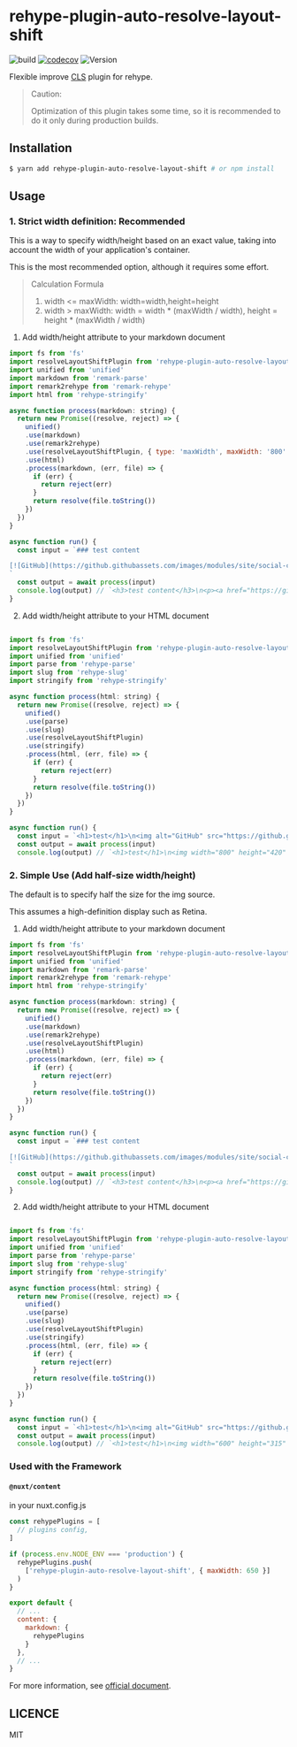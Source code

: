 # rehype-plugin-auto-resolve-layout-shift

![build](https://github.com/potato4d/rehype-plugin-auto-resolve-layout-shift/workflows/build/badge.svg) [![codecov](https://codecov.io/gh/potato4d/rehype-plugin-auto-resolve-layout-shift/branch/master/graph/badge.svg)](https://codecov.io/gh/potato4d/rehype-plugin-auto-resolve-layout-shift) ![Version](https://img.shields.io/npm/v/rehype-plugin-auto-resolve-layout-shift.svg?sanitize=true)

Flexible improve [CLS](https://web.dev/cls/) plugin for rehype.

> Caution:
>
> Optimization of this plugin takes some time, so it is recommended to do it only during production builds.

## Installation

```bash
$ yarn add rehype-plugin-auto-resolve-layout-shift # or npm install
```

## Usage

### 1. Strict width definition: Recommended

This is a way to specify width/height based on an exact value, taking into account the width of your application's container.

This is the most recommended option, although it requires some effort.

> Calculation Formula
>
> 1. width <= maxWidth: width=width,height=height
> 2. width > maxWidth: width = width * (maxWidth / width), height = height * (maxWidth / width)

1. Add width/height attribute to your markdown document

```javascript
import fs from 'fs'
import resolveLayoutShiftPlugin from 'rehype-plugin-auto-resolve-layout-shift'
import unified from 'unified'
import markdown from 'remark-parse'
import remark2rehype from 'remark-rehype'
import html from 'rehype-stringify'

async function process(markdown: string) {
  return new Promise((resolve, reject) => {
    unified()
    .use(markdown)
    .use(remark2rehype)
    .use(resolveLayoutShiftPlugin, { type: 'maxWidth', maxWidth: '800' })
    .use(html)
    .process(markdown, (err, file) => {
      if (err) {
        return reject(err)
      }
      return resolve(file.toString())
    })
  })
}

async function run() {
  const input = `### test content

[![GitHub](https://github.githubassets.com/images/modules/site/social-cards/github-social.png)](https://github.com)
`
  const output = await process(input)
  console.log(output) // `<h3>test content</h3>\n<p><a href="https://github.com"><img width="800" height="420" src="https://github.githubassets.com/images/modules/site/social-cards/github-social.png" alt="GitHub"></a></p>`
}
```

2. Add width/height attribute to your HTML document

```javascript

import fs from 'fs'
import resolveLayoutShiftPlugin from 'rehype-plugin-auto-resolve-layout-shift'
import unified from 'unified'
import parse from 'rehype-parse'
import slug from 'rehype-slug'
import stringify from 'rehype-stringify'

async function process(html: string) {
  return new Promise((resolve, reject) => {
    unified()
    .use(parse)
    .use(slug)
    .use(resolveLayoutShiftPlugin)
    .use(stringify)
    .process(html, (err, file) => {
      if (err) {
        return reject(err)
      }
      return resolve(file.toString())
    })
  })
}

async function run() {
  const input = `<h1>test</h1>\n<img alt="GitHub" src="https://github.githubassets.com/images/modules/site/social-cards/github-social.png">`
  const output = await process(input)
  console.log(output) // `<h1>test</h1>\n<img width="800" height="420" src="https://github.githubassets.com/images/modules/site/social-cards/github-social.png" alt="GitHub">`
```

### 2. Simple Use (Add half-size width/height)

The default is to specify half the size for the img source.

This assumes a high-definition display such as Retina.

1. Add width/height attribute to your markdown document

```javascript
import fs from 'fs'
import resolveLayoutShiftPlugin from 'rehype-plugin-auto-resolve-layout-shift'
import unified from 'unified'
import markdown from 'remark-parse'
import remark2rehype from 'remark-rehype'
import html from 'rehype-stringify'

async function process(markdown: string) {
  return new Promise((resolve, reject) => {
    unified()
    .use(markdown)
    .use(remark2rehype)
    .use(resolveLayoutShiftPlugin)
    .use(html)
    .process(markdown, (err, file) => {
      if (err) {
        return reject(err)
      }
      return resolve(file.toString())
    })
  })
}

async function run() {
  const input = `### test content

[![GitHub](https://github.githubassets.com/images/modules/site/social-cards/github-social.png)](https://github.com)
`
  const output = await process(input)
  console.log(output) // `<h3>test content</h3>\n<p><a href="https://github.com"><img width="600" height="315" src="https://github.githubassets.com/images/modules/site/social-cards/github-social.png" alt="GitHub"></a></p>`
}
```

2. Add width/height attribute to your HTML document

```javascript

import fs from 'fs'
import resolveLayoutShiftPlugin from 'rehype-plugin-auto-resolve-layout-shift'
import unified from 'unified'
import parse from 'rehype-parse'
import slug from 'rehype-slug'
import stringify from 'rehype-stringify'

async function process(html: string) {
  return new Promise((resolve, reject) => {
    unified()
    .use(parse)
    .use(slug)
    .use(resolveLayoutShiftPlugin)
    .use(stringify)
    .process(html, (err, file) => {
      if (err) {
        return reject(err)
      }
      return resolve(file.toString())
    })
  })
}

async function run() {
  const input = `<h1>test</h1>\n<img alt="GitHub" src="https://github.githubassets.com/images/modules/site/social-cards/github-social.png">`
  const output = await process(input)
  console.log(output) // `<h1>test</h1>\n<img width="600" height="315" src="https://github.githubassets.com/images/modules/site/social-cards/github-social.png" alt="GitHub">`
```

### Used with the Framework

#### `@nuxt/content`

in your nuxt.config.js

```javascript
const rehypePlugins = [
  // plugins config,
]

if (process.env.NODE_ENV === 'production') {
  rehypePlugins.push(
    ['rehype-plugin-auto-resolve-layout-shift', { maxWidth: 650 }]
  )
}

export default {
  // ...
  content: {
    markdown: {
      rehypePlugins
    }
  },
  // ...
}
```

For more information, see [official document](https://content.nuxtjs.org/configuration#markdownrehypeplugins).

## LICENCE

MIT
